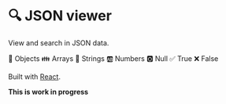 # 🔍 JSON viewer

View and search in JSON data.

🌿 Objects
👪 Arrays
🔢 Strings
🆎 Numbers
🅾️ Null
✅ True
❌ False

Built with [React](https://facebook.github.io/react/).

__This is work in progress__

